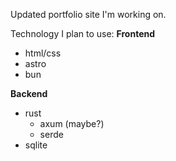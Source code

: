 Updated portfolio site I'm working on.

Technology I plan to use:
**Frontend**
- html/css
- astro
- bun

**Backend**
- rust
    - axum (maybe?)
    - serde
- sqlite
